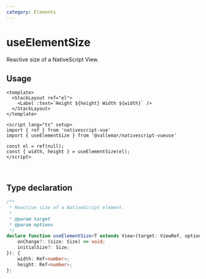 ```yaml
---
category: Elements
---
```


# useElementSize

Reactive size of a NativeScript View.

## Usage

```vue
<template>
  <StackLayout ref="el">
    <Label :text=`Height ${height} Width ${width}` />
  </StackLayout>
</template>

<script lang="ts" setup>
import { ref } from 'nativescript-vue'
import { useElementSize } from '@vallemar/nativescript-vueuse'

const el = ref(null);
const { width, height } = useElementSize(el);
</script>
```
<br />

## Type declaration
```ts
/**
 * Reactive size of a NativeScript element.
 *
 * @param target
 * @param options
 */
declare function useElementSize<T extends View>(target: ViewRef, options?: {
    onChange?: (size: Size) => void;
    initialSize?: Size;
}): {
    width: Ref<number>;
    height: Ref<number>;
};
```
